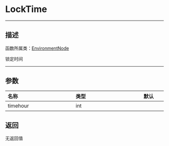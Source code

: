 # LockTime
-----------------------------------------------------------------------------------------
## 描述

函数所属类：[EnvironmentNode](/Api/Class/GamePlay/EnvironmentNode.md)

锁定时间

-----------------------------------------------------------------------------------------
## 参数


|<div style="width:200px">**名称**</div>|<div style="width:200px">**类型**</div>|<div style="width:200px">**默认**</div>|<div style="width:345px">**描述**</div>|
|:--------------------|:--------------------|:--------------------|:--------------------|
|timehour|int||时间整点|


## 返回

无返回值

